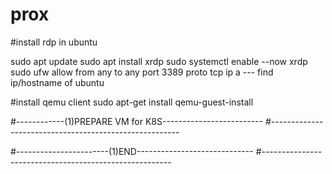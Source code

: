 # prox

#install rdp in ubuntu

sudo apt update
sudo apt install xrdp
sudo systemctl enable --now xrdp
sudo ufw allow from any to any port 3389 proto tcp
ip a --- find ip/hostname of ubuntu


#install qemu client
sudo apt-get install qemu-guest-install


#------------(1)PREPARE VM for K8S-------------------------
#-------------------------------------------------------



#-----------------------(1)END-----------------------------
#-------------------------------------------------------
